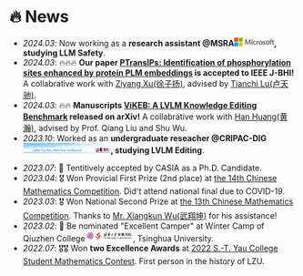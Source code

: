 # 🔥 News
- *2024.03*: Now working as a **research assistant @MSRA[<img src='./images/msra.png' style="width: 5em;">](https://www.msra.cn/), studying LLM Safety**.
- *2024.03*: 🔥🔥🔥 **Our paper [PTransIPs: Identification of phosphorylation sites enhanced by protein PLM embeddings](https://arxiv.org/abs/2308.05115) is accepted to IEEE J-BHI!** A collabrative work with [Ziyang Xu(徐子扬)](https://statxzy7.github.io/), advised by [Tianchi Lu(卢天驰)](https://www.researchgate.net/profile/Tianchi-Lu-3).
- *2024.03*: 🔥🔥 **Manuscripts [ViKEB: A LVLM Knowledge Editing Benchmark](https://arxiv.org/abs/2403.07350) released on arXiv!** A collabrative work with [Han Huang(黄瀚)](https://www.linkedin.com/in/%E7%BF%B0-%E9%BB%84-4aa291208/?locale=en_US), advised by Prof. Qiang Liu and Shu Wu.
- *2023.10*: Worked as an **undergraduate reseacher @CRIPAC-DIG[<img src='./images/dig_logo.png' style="width: 11em;">](https://github.com/CRIPAC-DIG), studying LVLM Editing**.
<!-- - *2023.08*: 🔥🔥 **Manuscripts [PTransIPs: Identification of phosphorylation sites based on protein pretrained language model and Transformer](https://arxiv.org/abs/2308.05115) released on arXiv!** A collabrative work with [Ziyang Xu(徐子扬)](https://statxzy7.github.io/) and [Tianchi Lu(卢天驰)](https://www.researchgate.net/profile/Tianchi-Lu-3). -->
- *2023.07*: 🎉 Tentitively accepted by CASIA as a Ph.D. Candidate.
- *2023.04*: 🎖️ Won Provicial First Prize (2nd place) at [the 14th Chinese Mathematics Competition](https://mp.weixin.qq.com/s/b7nffSDuIZbPEBOb7eWCVA). Did't attend national final due to COVID-19.
- *2023.03*: 🎖️ Won National Second Prize at [the 13th Chinese Mathematics Competition](https://mp.weixin.qq.com/s/b7nffSDuIZbPEBOb7eWCVA). Thanks to [Mr. Xiangkun Wu(武翔坤)](https://openreview.net/profile?id=~Xiangkun_Wu1) for his assistance!
- *2023.02*: 🎉 Be nominated "Excellent Camper" at Winter Camp of Qiuzhen College[<img src='./images/qzc_logo.png' style="width: 6em;">](https://qzc.tsinghua.edu.cn/), Tsinghua University.
- *2022.07*: 🎖️🎖️ Won **two Excellence Awards** at [2022 S.-T. Yau College Student Mathematics Contest](http://www.yau-contest.com/show-86-52.html). First person in the history of LZU.